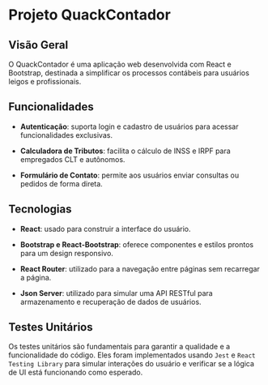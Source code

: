 # Projeto QuackContador

## Visão Geral

O QuackContador é uma aplicação web desenvolvida com React e Bootstrap, destinada a simplificar os processos contábeis para usuários leigos e profissionais.

## Funcionalidades

- **Autenticação**: suporta login e cadastro de usuários para acessar funcionalidades exclusivas.

- **Calculadora de Tributos**: facilita o cálculo de INSS e IRPF para empregados CLT e autônomos.

- **Formulário de Contato**: permite aos usuários enviar consultas ou pedidos de forma direta.

## Tecnologias

- **React**: usado para construir a interface do usuário.

- **Bootstrap e React-Bootstrap**: oferece componentes e estilos prontos para um design responsivo.

- **React Router**: utilizado para a navegação entre páginas sem recarregar a página.

- **Json Server**: utilizado para simular uma API RESTful para armazenamento e recuperação de dados de usuários.

## Testes Unitários

Os testes unitários são fundamentais para garantir a qualidade e a funcionalidade do código. Eles foram implementados usando `Jest` e `React Testing Library` para simular interações do usuário e verificar se a lógica de UI está funcionando como esperado.



